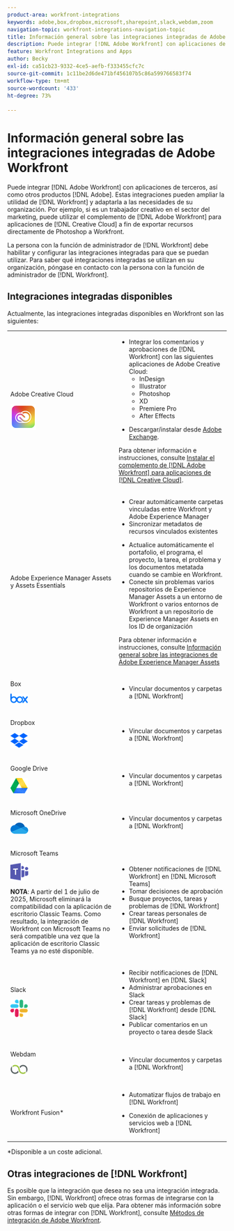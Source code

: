 ```yaml
---
product-area: workfront-integrations
keywords: adobe,box,dropbox,microsoft,sharepoint,slack,webdam,zoom
navigation-topic: workfront-integrations-navigation-topic
title: Información general sobre las integraciones integradas de Adobe Workfront
description: Puede integrar [!DNL Adobe Workfront] con aplicaciones de terceros. Estas integraciones pueden ampliar la utilidad de [!DNL Workfront] y adaptarla a las necesidades de su organización. Por ejemplo, si es un trabajador creativo del sector del marketing, puede utilizar el complemento de Adobe Creative Cloud para exportar recursos directamente de Photoshop a Workfront.
feature: Workfront Integrations and Apps
author: Becky
exl-id: ca51cb23-9332-4ce5-aefb-f333455cfc7c
source-git-commit: 1c11be2d6de471bf456107b5c86a599766583f74
workflow-type: tm+mt
source-wordcount: '433'
ht-degree: 73%

---
```


# Información general sobre las integraciones integradas de Adobe Workfront

<!-- Audited: 12/2023 -->

Puede integrar [!DNL Adobe Workfront] con aplicaciones de terceros, así como otros productos [!DNL Adobe]. Estas integraciones pueden ampliar la utilidad de [!DNL Workfront] y adaptarla a las necesidades de su organización. Por ejemplo, si es un trabajador creativo en el sector del marketing, puede utilizar el complemento de [!DNL Adobe Workfront] para aplicaciones de [!DNL Creative Cloud] a fin de exportar recursos directamente de Photoshop a Workfront.

La persona con la función de administrador de [!DNL Workfront] debe habilitar y configurar las integraciones integradas para que se puedan utilizar. Para saber qué integraciones integradas se utilizan en su organización, póngase en contacto con la persona con la función de administrador de [!DNL Workfront].

## Integraciones integradas disponibles

Actualmente, las integraciones integradas disponibles en Workfront son las siguientes:

<table style="table-layout:auto"> 
 <col> 
 <col> 
 <tbody> 
  <tr> 
   <td role="rowheader"> <p>Adobe Creative Cloud </p> <p> <img src="assets/creative-cloud-logo.png"> </p> </td> 
   <td> 
    <ul> 
     <li>Integrar los comentarios y aprobaciones de [!DNL Workfront] con las siguientes aplicaciones de Adobe Creative Cloud: 
     <ul>
     <li>InDesign </li>
     <li>Illustrator </li>
     <li>Photoshop </li>
     <li>XD </li>
     <li>Premiere Pro </li>
     <li>After Effects </li>
     </ul>
     <li><p>Descargar/instalar desde <a href="https://exchange.adobe.com/apps/browse/cc?page=1&amp;product=All&amp;q=workfront&amp;sort=RELEVANCE" class="MCXref xref">Adobe Exchange</a>.</p></li></ul>
     <p>Para obtener información e instrucciones, consulte <a href="https://experienceleague.adobe.com/en/docs/workfront/using/adobe-workfront-integrations/workfront-for-creative-cloud/install-wf-cc/wf-cc-install-toc" class="MCXref xref">Instalar el complemento de [!DNL Adobe Workfront] para aplicaciones de [!DNL Creative Cloud]</a>.</p> </td> 
  </tr> 
  <tr> 
   <td role="rowheader"> <p>Adobe Experience Manager Assets y Assets Essentials </p>  </p> </td> 
   <td> 
    <ul> 
     <li>Crear automáticamente carpetas vinculadas entre Workfront y Adobe Experience Manager 
      <li>Sincronizar metadatos de recursos vinculados existentes</p></li>
      <li>Actualice automáticamente el portafolio, el programa, el proyecto, la tarea, el problema y los documentos metatada cuando se cambie en Workfront.</li>
      <li>Conecte sin problemas varios repositorios de Experience Manager Assets a un entorno de Workfront o varios entornos de Workfront a un repositorio de Experience Manager Assets en los ID de organización</li></ul>
     <p>Para obtener información e instrucciones, consulte <a href="/help/quicksilver/documents/adobe-workfront-for-experience-manager-assets-essentials/aem-asset-integrations.md" class="MCXref xref">Información general sobre las integraciones de Adobe Experience Manager Assets</a></p> 
     </td>
  </tr> 
  <tr> 
   <td role="rowheader"> <p>Box</p> <p> <img src="assets/box,-inc.-logo.png"> </p> </td> 
   <td> 
    <ul> 
     <li>Vincular documentos y carpetas a [!DNL Workfront]</li> 
    </ul> </td> 
  </tr> 
  <tr> 
   <td role="rowheader"> <p>Dropbox</p> <p> <img src="assets/dropbox-1-logo-png-transparent.png"> </p> </td> 
   <td> 
    <ul> 
     <li>Vincular documentos y carpetas a [!DNL Workfront]</li> 
    </ul> </td> 
  </tr> 
  <tr> 
   <td role="rowheader"> <p>Google Drive</p> <p> <img src="assets/google-drive-logo.png"> </p> </td> 
   <td> 
    <ul> 
     <li>Vincular documentos y carpetas a [!DNL Workfront]</li> 
    </ul> </td> 
  </tr> 
  <!--<tr> 
   <td role="rowheader">Microsoft Calendars (Office 365 / Outlook Live)</td> 
   <td> 
    <ul> 
     <li> <p>Integrate with a web-based version of Outlook in cloud-hosted Office 365 or Outlook Live. </p>
    </ul> </td> 
  </tr>-->
  <tr> 
   <td role="rowheader"> <p>Microsoft OneDrive</p> <p> <img src="assets/microsoft-onedrive.png"> </p> </td> 
   <td> 
    <ul> 
     <li>Vincular documentos y carpetas a [!DNL Workfront]</li> 
    </ul> </td> 
  </tr> 
  <!--<tr> 
   <td role="rowheader"> <p>Microsoft Outlook</p> <p> <img src="assets/outlook.png" style="max-width: 80px;"> </p> </td> 
   <td> 
    <ul> 
     <li>Update an existing project/task/issue with info from an email </li> 
     <li>Convert emails into [!DNL Workfront] items right from your inbox </li> 
     <li>Create new tasks from an email </li> 
     <li>Comment on [!DNL Workfront] items </li> 
    </ul> </td> 
  </tr> -->
  <tr> 
   <td role="rowheader"> <p>Microsoft Teams</p> <p> <img src="assets/msteamslogo.png" style="max-width: 80px;"> </p><b>NOTA</b>: A partir del 1 de julio de 2025, Microsoft eliminará la compatibilidad con la aplicación de escritorio Classic Teams. Como resultado, la integración de Workfront con Microsoft Teams no será compatible una vez que la aplicación de escritorio Classic Teams ya no esté disponible. </p> </td> 
   <td> 
    <ul> 
     <li>Obtener notificaciones de [!DNL Workfront] en [!DNL Microsoft Teams] </li> 
     <li>Tomar decisiones de aprobación </li> 
     <li>Busque proyectos, tareas y problemas de [!DNL Workfront] </li> 
     <li>Crear tareas personales de [!DNL Workfront] </li> 
     <li>Enviar solicitudes de [!DNL Workfront] </li> 
    </ul> </td> 
  </tr> 
  <tr> 
   <td role="rowheader"> <p>Slack</p> <p> <img src="assets/slacklogo.png" style="max-width: 80px;"> </p> </td> 
   <td> 
    <ul> 
     <li>Recibir notificaciones de [!DNL Workfront] en [!DNL Slack] </li> 
     <li>Administrar aprobaciones en Slack </li> 
     <li>Crear tareas y problemas de [!DNL Workfront] desde [!DNL Slack] </li> 
     <li>Publicar comentarios en un proyecto o tarea desde Slack</li> 
    </ul> </td> 
  </tr> 
  <tr> 
   <td role="rowheader"> <p>Webdam</p> <p> <img src="assets/webdam-logo.png"> </p> </td> 
   <td> 
    <ul> 
     <li>Vincular documentos y carpetas a [!DNL Workfront]</li> 
    </ul> </td> 
  </tr> 
  <tr> 
   <td role="rowheader"> <p>Workfront Fusion*</p> 
 </td> 
   <td> 
    <ul> 
     <li> <p>Automatizar flujos de trabajo en [!DNL Workfront]</p> </li> 
     <li> <p class="TableStyle-TableStyle-List-options-in-steps-BodyD-Column2-MediumGray">Conexión de aplicaciones y servicios web a [!DNL Workfront]</p> </li> 
    </ul> </td> 
  </tr> 
 </tbody> 
</table>

&#42;Disponible a un coste adicional.

## Otras integraciones de [!DNL Workfront]

Es posible que la integración que desea no sea una integración integrada. Sin embargo, [!DNL Workfront] ofrece otras formas de integrarse con la aplicación o el servicio web que elija. Para obtener más información sobre otras formas de integrar con [!DNL Workfront], consulte [Métodos de integración de Adobe Workfront](../workfront-integrations-and-apps/built-in-vs-api-vs-fusion.md).
